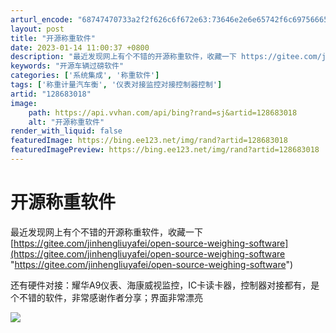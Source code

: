 ```yaml
---
arturl_encode: "68747470733a2f2f626c6f672e63:73646e2e6e65742f6c69756665696665696e616e66656e672f:61727469636c652f64657461696c732f313238363833303138"
layout: post
title: "开源称重软件"
date: 2023-01-14 11:00:37 +0800
description: "最近发现网上有个不错的开源称重软件，收藏一下 https://gitee.com/jinhengli"
keywords: "开源车辆过磅软件"
categories: ['系统集成', '称重软件']
tags: ['称重计量汽车衡', '仪表对接监控对接控制器控制']
artid: "128683018"
image:
    path: https://api.vvhan.com/api/bing?rand=sj&artid=128683018
    alt: "开源称重软件"
render_with_liquid: false
featuredImage: https://bing.ee123.net/img/rand?artid=128683018
featuredImagePreview: https://bing.ee123.net/img/rand?artid=128683018
---
```


# 开源称重软件

最近发现网上有个不错的开源称重软件，收藏一下
[https://gitee.com/jinhengliuyafei/open-source-weighing-software](https://gitee.com/jinhengliuyafei/open-source-weighing-software "https://gitee.com/jinhengliuyafei/open-source-weighing-software")

还有硬件对接：耀华A9仪表、海康威视监控，IC卡读卡器，控制器对接都有，是个不错的软件，非常感谢作者分享；界面非常漂亮

![](https://i-blog.csdnimg.cn/blog_migrate/771e1a30f9b764b9647fddff4d89e2c9.png)